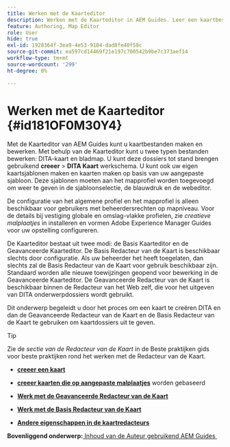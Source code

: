 ```yaml
---
title: Werken met de Kaarteditor
description: Werken met de Kaarteditor in AEM Guides. Leer een kaartbestand maken en bewerken in de AEM-kaarteditor.
feature: Authoring, Map Editor
role: User
hide: true
exl-id: 1928364f-3ea9-4e53-9184-dad8fe40f58c
source-git-commit: ea597cd14469f21e197c700542b9be7c373aef14
workflow-type: tm+mt
source-wordcount: '299'
ht-degree: 0%

---
```


# Werken met de Kaarteditor {#id181OF0M30Y4}

Met de Kaarteditor van AEM Guides kunt u kaartbestanden maken en bewerken. Met behulp van de Kaarteditor kunt u twee typen bestanden bewerken: DITA-kaart en bladmap. U kunt deze dossiers tot stand brengen gebruikend **creeer** \> **DITA Kaart** werkschema. U kunt ook uw eigen kaartsjablonen maken en kaarten maken op basis van uw aangepaste sjabloon. Deze sjablonen moeten aan het mapprofiel worden toegevoegd om weer te geven in de sjabloonselectie, de blauwdruk en de webeditor.

De configuratie van het algemene profiel en het mapprofiel is alleen beschikbaar voor gebruikers met beheerdersrechten op mapniveau. Voor de details bij vestiging globale en omslag-vlakke profielen, zie *creatieve malplaatjes* in installeren en vormen Adobe Experience Manager Guides voor uw opstelling configureren.

De Kaarteditor bestaat uit twee modi: de Basis Kaarteditor en de Geavanceerde Kaarteditor. De Basis Redacteur van de Kaart is beschikbaar slechts door configuratie. Als uw beheerder het heeft toegelaten, dan slechts zal de Basis Redacteur van de Kaart voor gebruik beschikbaar zijn. Standaard worden alle nieuwe toewijzingen geopend voor bewerking in de Geavanceerde Kaarteditor. De Geavanceerde Redacteur van de Kaart is beschikbaar binnen de Redacteur van het Web zelf, die voor het uitgeven van DITA onderwerpdossiers wordt gebruikt.

Dit onderwerp begeleidt u door het proces om een kaart te creëren DITA en dan de Geavanceerde Redacteur van de Kaart en de Basis Redacteur van de Kaart te gebruiken om kaartdossiers uit te geven.

>[!TIP]
>
> Zie de *sectie van de Redacteur van de Kaart* in de Beste praktijken gids voor beste praktijken rond het werken met de Redacteur van de Kaart.

- **[creeer een kaart](map-editor-create-map.md)**

- **[creeer kaarten die op aangepaste malplaatjes](create-maps-customized-templates.md)** worden gebaseerd

- **[Werk met de Geavanceerde Redacteur van de Kaart](map-editor-advanced-map-editor.md)**

- **[Werk met de Basis Redacteur van de Kaart](map-editor-basic-map-editor.md)**

- **[Andere eigenschappen in de kaartredacteurs](map-editor-other-features.md)**


**Bovenliggend onderwerp:**&#x200B;[&#x200B; Inhoud van de Auteur gebruikend AEM Guides &#x200B;](authoring-content-xml-doc.md)

